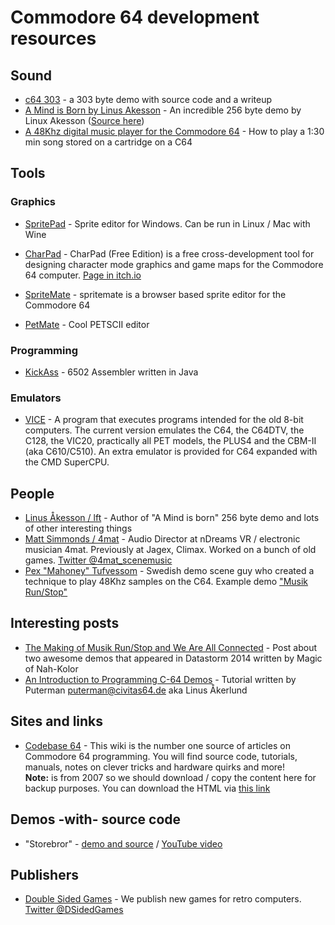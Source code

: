 # Commodore 64 development resources

## Sound

- [c64 303](http://4matprojects.blogspot.com/2020/03/c64-303.html) - a 303 byte demo with source code and a writeup
- [A Mind is Born by Linus Akesson](https://linusakesson.net/scene/a-mind-is-born/index.php) - An incredible 256 byte demo by Linux Akesson ([Source here](https://gist.github.com/cesarmiquel/64d3000515900d24a43b4c813ce9cd99))
- [A 48Khz digital music player for the Commodore 64](http://brokenbytes.blogspot.com/2018/03/a-48khz-digital-music-player-for.html) - How to play a 1:30 min song stored on a cartridge on a C64

## Tools

### Graphics
- [SpritePad](http://www.subchristsoftware.com/spritepad/index.htm) - Sprite editor for Windows. Can be run in Linux / Mac with Wine
- [CharPad](http://www.subchristsoftware.com/charpadfree/index.htm) - CharPad (Free Edition) is a free cross-development tool for designing character mode graphics and game maps for the Commodore 64 computer. [Page in itch.io](https://subchristsoftware.itch.io/charpad-free-edition)
- [SpriteMate](https://github.com/Esshahn/spritemate) - spritemate is a browser based sprite editor for the Commodore 64

- [PetMate](https://nurpax.github.io/petmate/) - Cool PETSCII editor

### Programming
- [KickAss](http://theweb.dk/KickAssembler) - 6502 Assembler written in Java

### Emulators
- [VICE](http://vice-emu.sourceforge.net/) - A program that executes programs intended for the old 8-bit computers. The current version emulates the C64, the C64DTV, the C128, the VIC20, practically all PET models, the PLUS4 and the CBM-II (aka C610/C510). An extra emulator is provided for C64 expanded with the CMD SuperCPU.



## People

- [Linus Åkesson / lft](https://linusakesson.net/index.php) - Author of "A Mind is born" 256 byte demo and lots of other interesting things
- [Matt Simmonds / 4mat](http://4matprojects.blogspot.com/) - Audio Director at nDreams VR / electronic musician 4mat.  Previously at Jagex, Climax.  Worked on a bunch of old games. [Twitter @4mat_scenemusic](https://twitter.com/4mat_scenemusic)
- [Pex "Mahoney" Tufvessom](https://livet.se/mahoney/) - Swedish demo scene guy who created a technique to play 48Khz samples on the C64. Example demo ["Musik Run/Stop"](https://csdb.dk/release/?id=129090)

## Interesting posts

- [The Making of Musik Run/Stop and We Are All Connected](http://hugi.scene.org/online/hugi38/hugi%2038%20-%20demoscene%20reports%20magic%20the%20making%20of%20musik%20run%20stop.htm) - Post about two awesome demos that appeared in Datastorm 2014 written by Magic of Nah-Kolor
- [An Introduction to Programming C-64 Demos](http://www.antimon.org/code/Linus/) - Tutorial written by Puterman <puterman@civitas64.de> aka Linus Åkerlund


## Sites and links

- [Codebase 64](https://codebase64.org/doku.php) - This wiki is the number one source of articles on Commodore 64 programming. You will find source code, tutorials, manuals, notes on clever tricks and hardware quirks and more! <br>**Note:** is from 2007 so we should download / copy the content here for backup purposes. You can download the HTML via [this link](https://codebase64.org/doku.php?id=download_the_wiki)

## Demos -with- source code

- "Storebror" - [demo and source](https://livet.se/mahoney/c64-files/Storebror_by_Pex_Mahoney_Tufvesson.zip) / [YouTube video](https://www.youtube.com/watch?v=LAE9B1k5YMQ)

## Publishers

- [Double Sided Games](https://doublesidedgames.com/) - We publish new games for retro computers. [Twitter @DSidedGames](https://twitter.com/DSidedGames)
